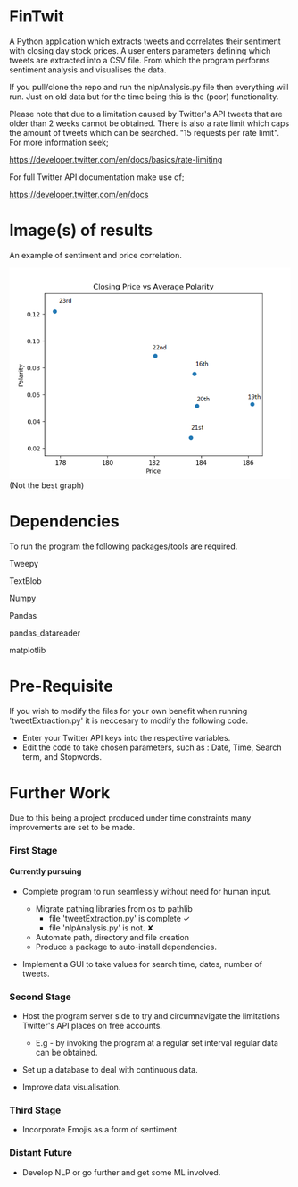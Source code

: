 # FinTwit

A Python application which extracts tweets and correlates their sentiment with closing day stock prices. A user enters parameters defining which tweets are extracted into a CSV file. From which the program performs sentiment analysis and visualises the data.

If you pull/clone the repo and run the nlpAnalysis.py file then everything will run. Just on old data but for the time being this is the (poor) functionality.

Please note that due to a limitation caused by Twitter's API tweets that are older than 2 weeks cannot be obtained. There is also a rate limit which caps the amount of tweets which can be searched. "15 requests per rate limit". For more information seek;

https://developer.twitter.com/en/docs/basics/rate-limiting

For full Twitter API documentation make use of;

https://developer.twitter.com/en/docs


# Image(s) of results

An example of sentiment and price correlation.

![alt text](https://raw.githubusercontent.com/JamieAlbertelli/FinTwit/master/data/figures/facebook/facebook_closing_price_vs_avg_polarity_with_dates.png)
(Not the best graph)

# Dependencies

To run the program the following packages/tools are required.

Tweepy

TextBlob

Numpy

Pandas

pandas_datareader

matplotlib

# Pre-Requisite

If you wish to modify the files for your own benefit when running 'tweetExtraction.py' it is neccesary to modify the following code.

- Enter your Twitter API keys into the respective variables.
- Edit the code to take chosen parameters, such as :
                            Date,
                            Time,
                            Search term, and
                            Stopwords.

# Further Work

Due to this being a project produced under time constraints many improvements are set to be made.

### First Stage

#### Currently pursuing
- Complete program to run seamlessly without need for human input. 
     - Migrate pathing libraries from os to pathlib 
          -  file 'tweetExtraction.py' is complete ✓ 
          - file 'nlpAnalysis.py' is not. ✘
     - Automate path, directory and file creation
     - Produce a package to auto-install dependencies.

- Implement a GUI to take values for search time, dates, number of tweets.

### Second Stage

- Host the program server side to try and circumnavigate the limitations Twitter's API places on free accounts. 
    - E.g - by invoking the program at a regular set interval regular data can be obtained.

- Set up a database to deal with continuous data.

- Improve data visualisation.

### Third Stage

- Incorporate Emojis as a form of sentiment.


### Distant Future

- Develop NLP or go further and get some ML involved.